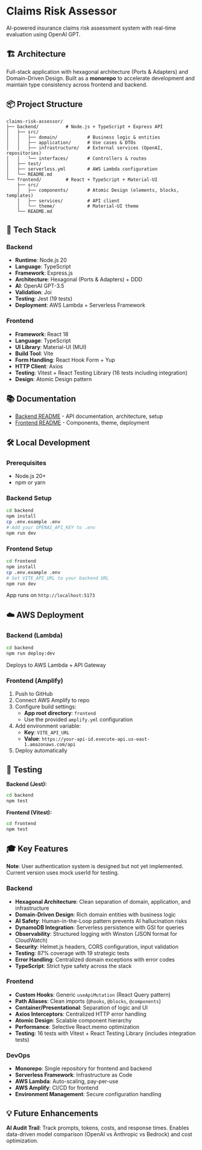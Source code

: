 # Claims Risk Assessor

AI-powered insurance claims risk assessment system with real-time evaluation using OpenAI GPT.

## 🏗️ Architecture

Full-stack application with hexagonal architecture (Ports & Adapters) and Domain-Driven Design. Built as a **monorepo** to accelerate development and maintain type consistency across frontend and backend.

## 📦 Project Structure

```
claims-risk-assessor/
├── backend/          # Node.js + TypeScript + Express API
│   ├── src/
│   │   ├── domain/           # Business logic & entities
│   │   ├── application/      # Use cases & DTOs
│   │   ├── infrastructure/   # External services (OpenAI, repositories)
│   │   └── interfaces/       # Controllers & routes
│   ├── test/
│   ├── serverless.yml        # AWS Lambda configuration
│   └── README.md
└── frontend/         # React + TypeScript + Material-UI
    ├── src/
    │   ├── components/       # Atomic Design (elements, blocks, templates)
    │   ├── services/         # API client
    │   └── theme/            # Material-UI theme
    └── README.md
```

## 🚀 Tech Stack

### Backend
- **Runtime**: Node.js 20
- **Language**: TypeScript
- **Framework**: Express.js
- **Architecture**: Hexagonal (Ports & Adapters) + DDD
- **AI**: OpenAI GPT-3.5
- **Validation**: Joi
- **Testing**: Jest (19 tests)
- **Deployment**: AWS Lambda + Serverless Framework

### Frontend
- **Framework**: React 18
- **Language**: TypeScript
- **UI Library**: Material-UI (MUI)
- **Build Tool**: Vite
- **Form Handling**: React Hook Form + Yup
- **HTTP Client**: Axios
- **Testing**: Vitest + React Testing Library (16 tests including integration)
- **Design**: Atomic Design pattern

## 📚 Documentation

- [Backend README](./backend/README.md) - API documentation, architecture, setup
- [Frontend README](./frontend/README.md) - Components, theme, deployment

## 🛠️ Local Development

### Prerequisites
- Node.js 20+
- npm or yarn

### Backend Setup
```bash
cd backend
npm install
cp .env.example .env
# Add your OPENAI_API_KEY to .env
npm run dev
```

### Frontend Setup
```bash
cd frontend
npm install
cp .env.example .env
# Set VITE_API_URL to your backend URL
npm run dev
```

App runs on `http://localhost:5173`

## ☁️ AWS Deployment

### Backend (Lambda)
```bash
cd backend
npm run deploy:dev
```

Deploys to AWS Lambda + API Gateway

### Frontend (Amplify)
1. Push to GitHub
2. Connect AWS Amplify to repo
3. Configure build settings:
   - **App root directory**: `frontend`
   - Use the provided `amplify.yml` configuration
4. Add environment variable:
   - **Key**: `VITE_API_URL`
   - **Value**: `https://your-api-id.execute-api.us-east-1.amazonaws.com/api`
5. Deploy automatically

## 🧪 Testing

**Backend (Jest):**
```bash
cd backend
npm test
```

**Frontend (Vitest):**
```bash
cd frontend
npm test
```

## 🎓 Key Features

**Note**: User authentication system is designed but not yet implemented. Current version uses mock userId for testing.

### Backend
- **Hexagonal Architecture**: Clean separation of domain, application, and infrastructure
- **Domain-Driven Design**: Rich domain entities with business logic
- **AI Safety**: Human-in-the-Loop pattern prevents AI hallucination risks
- **DynamoDB Integration**: Serverless persistence with GSI for queries
- **Observability**: Structured logging with Winston (JSON format for CloudWatch)
- **Security**: Helmet.js headers, CORS configuration, input validation
- **Testing**: 87% coverage with 19 strategic tests
- **Error Handling**: Centralized domain exceptions with error codes
- **TypeScript**: Strict type safety across the stack

### Frontend
- **Custom Hooks**: Generic `useApiMutation` (React Query pattern)
- **Path Aliases**: Clean imports (`@hooks`, `@blocks`, `@components`)
- **Container/Presentational**: Separation of logic and UI
- **Axios Interceptors**: Centralized HTTP error handling
- **Atomic Design**: Scalable component hierarchy
- **Performance**: Selective React.memo optimization
- **Testing**: 16 tests with Vitest + React Testing Library (includes integration tests)

### DevOps
- **Monorepo**: Single repository for frontend and backend
- **Serverless Framework**: Infrastructure as Code
- **AWS Lambda**: Auto-scaling, pay-per-use
- **AWS Amplify**: CI/CD for frontend
- **Environment Management**: Secure configuration handling

## 💡 Future Enhancements

**AI Audit Trail**: Track prompts, tokens, costs, and response times. Enables data-driven model comparison (OpenAI vs Anthropic vs Bedrock) and cost optimization.

